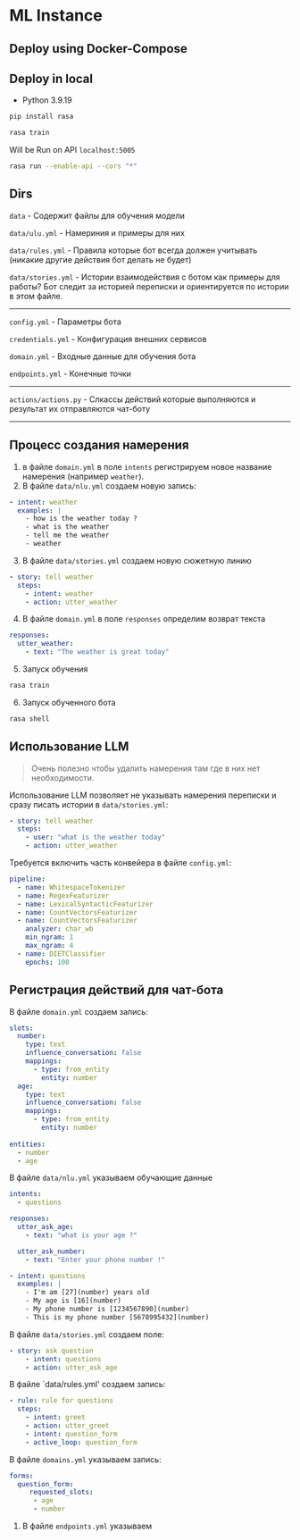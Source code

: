 # ML Instance

## Deploy using Docker-Compose

## Deploy in local

- Python 3.9.19

```bash
pip install rasa
```

```bash
rasa train
```

Will be Run on API `localhost:5005`

```bash
rasa run --enable-api --cors "*"
```

## Dirs

`data` - Содержит файлы для обучения модели

`data/ulu.yml` - Намериния и примеры для них

`data/rules.yml` - Правила которые бот всегда должен учитывать (никакие другие действия бот делать не будет)

`data/stories.yml` - Истории взаимодействия с ботом как примеры для работы? Бот следит за историей переписки и ориентируется по истории в этом файле.

---

`config.yml` - Параметры бота

`credentials.yml` - Конфигурация внешних сервисов

`domain.yml` - Входные данные для обучения бота

`endpoints.yml` - Конечные точки

---

`actions/actions.py` - Слкассы действий которые выполняются и результат их отправляются чат-боту

---

## Процесс создания намерения

1. в файле `domain.yml` в поле `intents` регистрируем новое название намерения (например `weather`).
2. В файле `data/nlu.yml` создаем новую запись:

```yaml
- intent: weather
  examples: |
    - how is the weather today ?
    - what is the weather
    - tell me the weather
    - weather
```

3. В файле `data/stories.yml` создаем новую сюжетную линию

```yaml
- story: tell weather
  steps:
    - intent: weather
    - action: utter_weather
```

4. В файле `domain.yml` в поле `responses` определим возврат текста

```yaml
responses:
  utter_weather:
    - text: "The weather is great today"
```

5. Запуск обучения

```bash
rasa train
```

6. Запуск обученного бота

```bash
rasa shell
```

## Использование LLM
> Очень полезно чтобы удалить намерения там где в них нет необходимости.

Использование LLM позволяет не указывать намерения переписки и сразу писать истории в `data/stories.yml`:

```yaml
- story: tell weather
  steps:
    - user: "what is the weather today"
    - action: utter_weather
```

Требуется включить часть конвейера в файле `config.yml`:

```yaml
pipeline:
  - name: WhitespaceTokenizer
  - name: RegexFeaturizer
  - name: LexicalSyntacticFeaturizer
  - name: CountVectorsFeaturizer
  - name: CountVectorsFeaturizer
    analyzer: char_wb
    min_ngram: 1
    max_ngram: 4
  - name: DIETClassifier
    epochs: 100
```

## Регистрация действий для чат-бота

В файле `domain.yml` создаем запись:

```yaml
slots:
  number:
    type: text
    influence_conversation: false
    mappings:
      - type: from_entity
        entity: number
  age:
    type: text
    influence_conversation: false
    mappings:
      - type: from_entity
        entity: number
  
entities:
  - number
  - age
```

В файле `data/nlu.yml` указываем обучающие данные

```yaml
intents:
  - questions
```

```yaml
responses:
  utter_ask_age:
    - text: "what is your age ?"

  utter_ask_number:
    - text: "Enter your phone number !"
```

```yaml
- intent: questions
  examples: |
    - I'm am [27](number) years old
    - My age is [16](number)
    - My phone number is [1234567890](number)
    - This is my phone number [5678995432](number)
```

В файле `data/stories.yml` создаем поле:

```yaml
- story: ask question
    - intent: questions
    - action: utter_ask_age
```

В файле `data/rules.yml' создаем запись:

```yaml
- rule: rule for questions
  steps:
    - intent: greet
    - action: utter_greet
    - intent: question_form
    - active_loop: question_form
```

В файле `domains.yml` указываем запись:

```yaml
forms:
  question_form:
     requested_slots:
      - age
      - number
```

1. В файле `endpoints.yml` указываем


